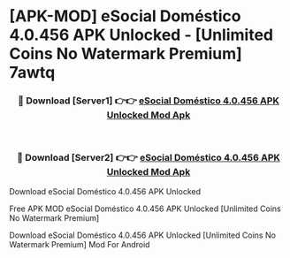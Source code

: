 # [APK-MOD] eSocial Doméstico 4.0.456 APK Unlocked - [Unlimited Coins No Watermark Premium] 7awtq



<div align="center">
<h3>🔴 Download [Server1] 👉👉 <a href="https://momento.my/?title=eSocial_Doméstico_4.0.456_APK_Unlocked">eSocial Doméstico 4.0.456 APK Unlocked Mod Apk</a></h3><br>

<h3>🔴 Download [Server2] 👉👉 <a href="https://momento.my/?title=eSocial_Doméstico_4.0.456_APK_Unlocked">eSocial Doméstico 4.0.456 APK Unlocked Mod Apk</a></h3>
</div>



Download eSocial Doméstico 4.0.456 APK Unlocked 

Free APK MOD eSocial Doméstico 4.0.456 APK Unlocked [Unlimited Coins No Watermark Premium]

Download eSocial Doméstico 4.0.456 APK Unlocked [Unlimited Coins No Watermark Premium] Mod For Android
